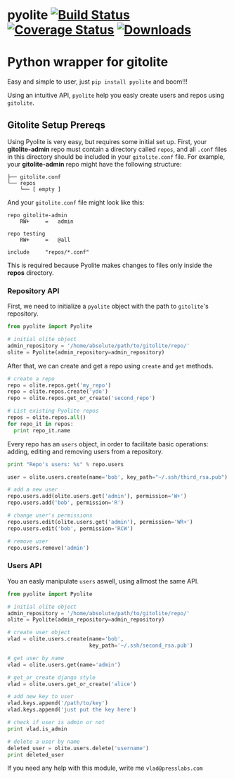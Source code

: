 pyolite [![Build Status](https://travis-ci.org/PressLabs/svg?branch=master)](https://travis-ci.org/PressLabs/pyolite) [![Coverage Status](https://coveralls.io/repos/PressLabs/pyolite/badge.png)](https://coveralls.io/r/PressLabs/pyolite) [![Downloads](https://pypip.in/d/pyolite/badge.png)](https://crate.io/packages/pyolite/)
=======
# Python wrapper for gitolite

Easy and simple to user, just `pip install pyolite` and boom!!!

Using an intuitive API, `pyolite` help you easly create users and repos using `gitolite`.

## Gitolite Setup Prereqs

Using Pyolite is very easy, but requires some initial set up. First, your **gitolite-admin** repo must contain a directory called `repos`, and all `.conf` files in this directory should be included in your `gitolite.conf` file. For example, your **gitolite-admin** repo might have the following structure:

```
├── gitolite.conf
└── repos
    └── [ empty ]
```

And your `gitolite.conf` file might look like this:

```
repo gitolite-admin
    RW+     =   admin

repo testing
    RW+     =   @all

include	    "repos/*.conf"
```

This is required because Pyolite makes changes to files only inside the **repos** directory.

### Repository API

First, we need to initialize a `pyolite` object with the path to `gitolite`'s repository.

```python
from pyolite import Pyolite

# initial olite object
admin_repository = '/home/absolute/path/to/gitolite/repo/'
olite = Pyolite(admin_repository=admin_repository)
```

After that, we can create and get a repo using `create` and `get` methods.

```python
# create a repo
repo = olite.repos.get('my_repo')
repo = olite.repos.create('ydo')
repo = olite.repos.get_or_create('second_repo')

# List existing Pyolite repos
repos = olite.repos.all()
for repo_it in repos:
  print repo_it.name
```

Every repo has an `users` object, in order to facilitate basic operations: adding, editing and removing users from a repository.

```python
print "Repo's users: %s" % repo.users

user = olite.users.create(name='bob', key_path="~/.ssh/third_rsa.pub")

# add a new user
repo.users.add(olite.users.get('admin'), permission='W+')
repo.users.add('bob', permission='R')

# change user's permissions
repo.users.edit(olite.users.get('admin'), permission='WR+')
repo.users.edit('bob', permission='RCW')

# remove user
repo.users.remove('admin')
```

### Users API

You an easly manipulate `users` aswell, using allmost the same API.

```python
from pyolite import Pyolite

# initial olite object
admin_repository = '/home/absolute/path/to/gitolite/repo/'
olite = Pyolite(admin_repository=admin_repository)

# create user object
vlad = olite.users.create(name='bob',
                          key_path='~/.ssh/second_rsa.pub')

# get user by name
vlad = olite.users.get(name='admin')

# get_or_create django style
vlad = olite.users.get_or_create('alice')

# add new key to user
vlad.keys.append('/path/to/key')
vlad.keys.append('just put the key here')

# check if user is admin or not
print vlad.is_admin

# delete a user by name
deleted_user = olite.users.delete('username')
print deleted_user
```

If you need any help with this module, write me `vlad@presslabs.com`
